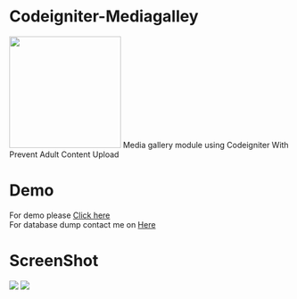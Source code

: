 # Codeigniter-Mediagalley
<img src="https://raw.githubusercontent.com/Guley/media-manager/master/octocat.png" width="200">
Media gallery module using Codeigniter With Prevent Adult Content Upload

# Demo
For demo please <a traget="_blank" href="http://iamguley.atspace.co.uk/media">Click here</a>
<br />
For database dump contact me on <a traget="_blank" href="mailto:gul2787@gmail.com">Here</a>
# ScreenShot

<img src="https://raw.githubusercontent.com/Guley/media-manager/master/Screenshot.png">
<img src="https://raw.githubusercontent.com/Guley/media-manager/master/Screenshot_02.png">
